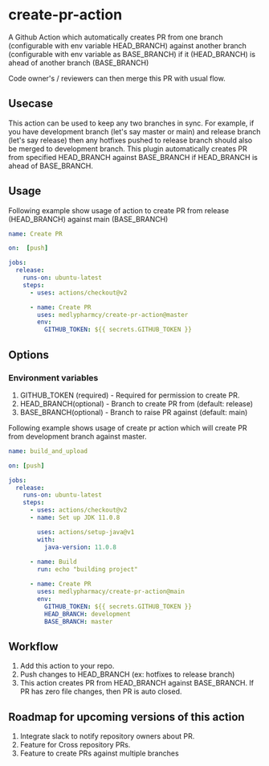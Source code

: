 # create-pr-action


A Github Action which automatically creates PR from one branch (configurable with env variable HEAD_BRANCH) 
against another branch (configurable with env variable as BASE_BRANCH) if it (HEAD_BRANCH) is ahead of another branch (BASE_BRANCH)

Code owner's / reviewers can then merge this PR with usual flow.

## Usecase
This action can be used to keep any two branches in sync. For example, if you have development branch (let's say master or main) 
and release branch (let's say release) then any hotfixes pushed to release branch should also be merged to development branch.
This plugin automatically creates PR from specified HEAD_BRANCH against BASE_BRANCH if HEAD_BRANCH is ahead of BASE_BRANCH.

## Usage

Following example show usage of action to create PR from release (HEAD_BRANCH) against main (BASE_BRANCH)
```yaml
name: Create PR

on:  [push]

jobs:
  release:
    runs-on: ubuntu-latest
    steps:
      - uses: actions/checkout@v2

      - name: Create PR
        uses: medlypharmcy/create-pr-action@master
        env:
          GITHUB_TOKEN: ${{ secrets.GITHUB_TOKEN }}
```

## Options

### Environment variables

1. GITHUB_TOKEN (required) - Required for permission to create PR.
1. HEAD_BRANCH(optional) - Branch to create PR from (default: release)
2. BASE_BRANCH(optional) - Branch to raise PR against (default: main)

Following example shows usage of create pr action which will create PR from development branch against master.
```yaml
name: build_and_upload

on: [push]

jobs:
  release:
    runs-on: ubuntu-latest
    steps:
      - uses: actions/checkout@v2
      - name: Set up JDK 11.0.8

        uses: actions/setup-java@v1
        with:
          java-version: 11.0.8
          
      - name: Build
        run: echo "building project"

      - name: Create PR
        uses: medlypharmacy/create-pr-action@main
        env:
          GITHUB_TOKEN: ${{ secrets.GITHUB_TOKEN }}
          HEAD_BRANCH: development
          BASE_BRANCH: master
```
## Workflow

1. Add this action to your repo.
1. Push changes to HEAD_BRANCH (ex: hotfixes to release branch)
1. This action creates PR from HEAD_BRANCH against BASE_BRANCH. If PR has zero file changes, then PR is auto closed.


## Roadmap for upcoming versions of this action
1. Integrate slack to notify repository owners about PR.
1. Feature for Cross repository PRs.
1. Feature to create PRs against multiple branches

